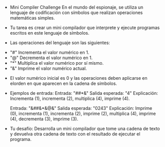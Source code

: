 - Mini Compiler Challenge
  En el mundo del espionaje, se utiliza un lenguaje de codificación con símbolos que realizan operaciones matemáticas simples.

* Tu tarea es crear un mini compilador que interprete y ejecute programas escritos en este lenguaje de símbolos.

* Las operaciones del lenguaje son las siguientes:

- "#" Incrementa el valor numérico en 1.
- "@" Decrementa el valor numérico en 1.
- "\*" Multiplica el valor numérico por sí mismo.
- "&" Imprime el valor numérico actual.

* El valor numérico inicial es 0 y las operaciones deben aplicarse en elorden en que aparecen en la cadena de símbolos.

* Ejemplos de entrada:
  Entrada: "##\*&"
  Salida esperada: "4"
  Explicación: Incrementa (1), incrementa (2), multiplica (4), imprime (4).

  Entrada: "&##&\*&@&"
  Salida esperada: "0243"
  Explicación: Imprime (0), incrementa (1), incrementa (2), imprime (2), multiplica (4), imprime (4), decrementa (3), imprime (3).

* Tu desafío:
  Desarrolla un mini compilador que tome una cadena de texto y devuelva otra cadena de texto con el resultado de ejecutar el programa.
